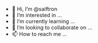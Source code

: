 - 👋 Hi, I’m @saiftron
- 👀 I’m interested in ...
- 🌱 I’m currently learning ...
- 💞️ I’m looking to collaborate on ...
- 📫 How to reach me ...

<!---
saiftron/saiftron is a ✨ special ✨ repository because its `README.md` (this file) appears on your GitHub profile.
You can click the Preview link to take a look at your changes.
--->
